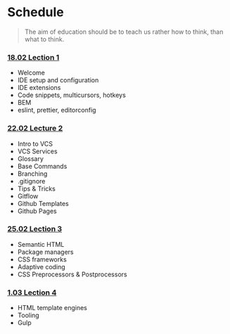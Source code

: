 # Schedule

> The aim of education should be to teach us rather how to think, than what to think.

### [18.02 Lection 1](/lecture-1/lecture.md)
- Welcome
- IDE setup and configuration
- IDE extensions
- Code snippets, multicursors, hotkeys
- BEM
- eslint, prettier, editorconfig

### [22.02 Lecture 2](/lecture-2/lecture.md)

- Intro to VCS
- VCS Services
- Glossary
- Base Commands
- Branching
- .gitignore
- Tips & Tricks
- Gitflow
- Github Templates
- Github Pages

### [25.02 Lection 3](/lecture-3/lecture.md)
- Semantic HTML
- Package managers
- CSS frameworks
- Adaptive coding
- CSS Preprocessors & Postprocessors

### [1.03 Lection 4](/lecture-4/lecture.md)
- HTML template engines
- Tooling
- Gulp